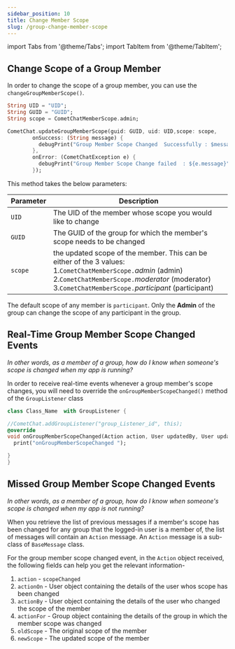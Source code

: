 ```yaml
---
sidebar_position: 10
title: Change Member Scope
slug: /group-change-member-scope
---
```


import Tabs from '@theme/Tabs';
import TabItem from '@theme/TabItem';

## Change Scope of a Group Member

In order to change the scope of a group member, you can use the `changeGroupMemberScope()`.

<Tabs>
<TabItem value="Dart" label="Dart">

```dart
String UID = "UID";
String GUID = "GUID";
String scope = CometChatMemberScope.admin;

CometChat.updateGroupMemberScope(guid: GUID, uid: UID,scope: scope,
        onSuccess: (String message) {
          debugPrint("Group Member Scope Changed  Successfully : $message");
        },
        onError: (CometChatException e) {
          debugPrint("Group Member Scope Change failed  : ${e.message}");
        });
```

</TabItem>
</Tabs>

This method takes the below parameters:

| Parameter | Description                                                                                                                                                                                                                     |
| --------- | ------------------------------------------------------------------------------------------------------------------------------------------------------------------------------------------------------------------------------- |
| `UID`     | The UID of the member whose scope you would like to change                                                                                                                                                                      |
| `GUID`    | The GUID of the group for which the member's scope needs to be changed                                                                                                                                                          |
| `scope`   | the updated scope of the member. This can be either of the 3 values:<br/>1.`CometChatMemberScope.`_admin_ (admin)<br/>2.`CometChatMemberScope.`_moderator_ (moderator)<br/>3.`CometChatMemberScope.`_participant_ (participant) |

The default scope of any member is `participant`. Only the **Admin** of the group can change the scope of any participant in the group.

## Real-Time Group Member Scope Changed Events

_In other words, as a member of a group, how do I know when someone's scope is changed when my app is running?_

In order to receive real-time events whenever a group member's scope changes, you will need to override the `onGroupMemberScopeChanged()` method of the `GroupListener` class

<Tabs>
<TabItem value="Dart" label="Dart">

```dart
class Class_Name  with GroupListener {

//CometChat.addGroupListener("group_Listener_id", this);
@override
void onGroupMemberScopeChanged(Action action, User updatedBy, User updatedUser, String scopeChangedTo, String scopeChangedFrom, Group group) {
  print("onGroupMemberScopeChanged ");

}
}
```

</TabItem>
</Tabs>

## Missed Group Member Scope Changed Events

_In other words, as a member of a group, how do I know when someone's scope is changed when my app is not running?_

When you retrieve the list of previous messages if a member's scope has been changed for any group that the logged-in user is a member of, the list of messages will contain an `Action` message. An `Action` message is a sub-class of `BaseMessage` class.

For the group member scope changed event, in the `Action` object received, the following fields can help you get the relevant information-

1. `action` - `scopeChanged`
2. `actionOn` - User object containing the details of the user whos scope has been changed
3. `actionBy` - User object containing the details of the user who changed the scope of the member
4. `actionFor` - Group object containing the details of the group in which the member scope was changed
5. `oldScope` - The original scope of the member
6. `newScope` - The updated scope of the member
